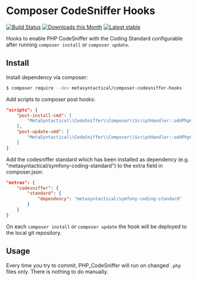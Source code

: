 # Composer CodeSniffer Hooks

[![Build Status](https://img.shields.io/travis/MetaSyntactical/composer-codesniffer-hooks.svg?style=flat-square)](https://travis-ci.org/MetaSyntactical/composer-codesniffer-hooks)
[![Downloads this Month](https://img.shields.io/packagist/dm/metasyntactical/composer-codesniffer-hooks.svg?style=flat-square)](https://packagist.org/packages/metasyntactical/composer-codesniffer-hooks)
[![Latest stable](https://img.shields.io/packagist/v/metasyntactical/composer-codesniffer-hooks.svg?style=flat-square)](https://packagist.org/packages/metasyntactical/composer-codesniffer-hooks)

Hooks to enable PHP CodeSniffer with the Coding Standard configurable after running `composer install` or `composer update`.

## Install

Install dependency via composer:

```sh
$ composer require --dev metasyntactical/composer-codesniffer-hooks
```

Add scripts to composer post hooks:

```json
"scripts": {
    "post-install-cmd": [
        "MetaSyntactical\\CodeSniffer\\Composer\\ScriptHandler::addPhpCsToPreCommitHook"
    ],
    "post-update-cmd": [
        "MetaSyntactical\\CodeSniffer\\Composer\\ScriptHandler::addPhpCsToPreCommitHook"
    ]
}
```

Add the codesniffer standard which has been installed as dependency (e.g. "metasyntactical/symfony-coding-standard") to the
extra field in composer.json:

```json
"extras": {
    "codesniffer": {
        "standard": {
            "dependency": "metasyntactical/symfony-coding-standard"
        }
    }
}
```

On each `composer install` or `composer update` the hook will be deployed to the local git repository.

## Usage

Every time you try to commit, PHP_CodeSniffer will run on changed `.php` files only. There is nothing to do manually.
